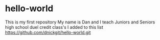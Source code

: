 # hello-world
This is my first repository
My name is Dan and I teach Juniors and Seniors high school duel credit class's
I added to this list
https://github.com/dnickgit/hello-world.git
